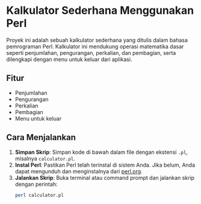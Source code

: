 # Kalkulator Sederhana Menggunakan Perl

Proyek ini adalah sebuah kalkulator sederhana yang ditulis dalam bahasa pemrograman Perl. Kalkulator ini mendukung operasi matematika dasar seperti penjumlahan, pengurangan, perkalian, dan pembagian, serta dilengkapi dengan menu untuk keluar dari aplikasi.

## Fitur
- Penjumlahan
- Pengurangan
- Perkalian
- Pembagian
- Menu untuk keluar

## Cara Menjalankan

1. **Simpan Skrip**: Simpan kode di bawah dalam file dengan ekstensi `.pl`, misalnya `calculator.pl`.
2. **Instal Perl**: Pastikan Perl telah terinstal di sistem Anda. Jika belum, Anda dapat mengunduh dan menginstalnya dari [perl.org](https://www.perl.org/get.html).
3. **Jalankan Skrip**: Buka terminal atau command prompt dan jalankan skrip dengan perintah:
   ```sh
   perl calculator.pl
   ```
